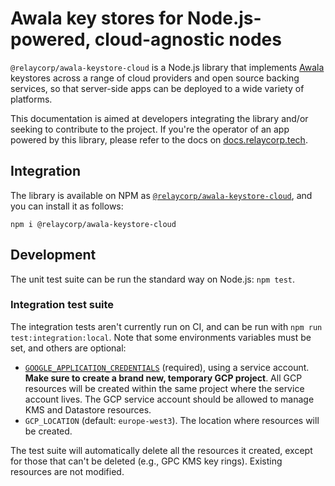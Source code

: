 # Awala key stores for Node.js-powered, cloud-agnostic nodes

`@relaycorp/awala-keystore-cloud` is a Node.js library that implements [Awala](https://awala.network/) keystores across a range of cloud providers and open source backing services, so that server-side apps can be deployed to a wide variety of platforms.

This documentation is aimed at developers integrating the library and/or seeking to contribute to the project. If you're the operator of an app powered by this library, please refer to the docs on [docs.relaycorp.tech](https://docs.relaycorp.tech/awala-keystore-cloud-js/).

## Integration

The library is available on NPM as [`@relaycorp/awala-keystore-cloud`](https://www.npmjs.com/package/@relaycorp/awala-keystore-cloud), and you can install it as follows:

```
npm i @relaycorp/awala-keystore-cloud
```

## Development

The unit test suite can be run the standard way on Node.js: `npm test`.

### Integration test suite

The integration tests aren't currently run on CI, and can be run with `npm run test:integration:local`. Note that some environments variables must be set, and others are optional:

- [`GOOGLE_APPLICATION_CREDENTIALS`](https://cloud.google.com/docs/authentication/getting-started) (required), using a service account. **Make sure to create a brand new, temporary GCP project**. All GCP resources will be created within the same project where the service account lives. The GCP service account should be allowed to manage KMS and Datastore resources.
- `GCP_LOCATION` (default: `europe-west3`). The location where resources will be created.

The test suite will automatically delete all the resources it created, except for those that can't be deleted (e.g., GPC KMS key rings). Existing resources are not modified.
